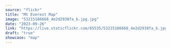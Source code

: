 ```yaml
---
source: "flickr"
title: "Mt Everest Map"
image: "53215186668_4e2d2938fa_b.jpg.jpg"
date: "2023-09-26"
link: "https://live.staticflickr.com/65535/53215186668_4e2d2938fa_b.jpg"
draft: "true"
showcase: "map"
---
```

